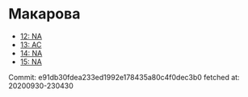 # Макарова
- [12: NA](12.md)
- [13: AC](13.md)
- [14: NA](14.md)
- [15: NA](15.md)

Commit: e91db30fdea233ed1992e178435a80c4f0dec3b0
 fetched at: 20200930-230430
